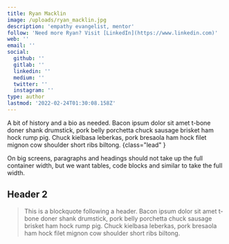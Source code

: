 ```yaml
---
title: Ryan Macklin
image: /uploads/ryan_macklin.jpg
description: 'empathy evangelist, mentor'
follow: 'Need more Ryan? Visit [LinkedIn](https://www.linkedin.com)'
web: ''
email: ''
social:
  github: ''
  gitlab: ''
  linkedin: ''
  medium: ''
  twitter: ''
  instagram: ''
type: author
lastmod: '2022-02-24T01:30:08.158Z'
---
```


A bit of history and a bio as needed. Bacon ipsum dolor sit amet t-bone doner shank drumstick, pork belly porchetta chuck sausage brisket ham hock rump pig. Chuck kielbasa leberkas, pork bresaola ham hock filet mignon cow shoulder short ribs biltong.
{class="lead" }

On big screens, paragraphs and headings should not take up the full container width, but we want tables, code blocks and similar to take the full width.

## Header 2

> This is a blockquote following a header. Bacon ipsum dolor sit amet t-bone doner shank drumstick, pork belly porchetta chuck sausage brisket ham hock rump pig. Chuck kielbasa leberkas, pork bresaola ham hock filet mignon cow shoulder short ribs biltong.
